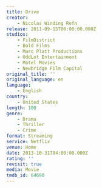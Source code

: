 ```yaml
---
title: Drive
creator:
    - Nicolas Winding Refn
release: 2011-09-15T00:00:00.000Z
studios:
    - FilmDistrict
    - Bold Films
    - Marc Platt Productions
    - OddLot Entertainment
    - Motel Movies
    - Newbridge Film Capital
original_title: ''
original_language: en
language:
    - English
country:
    - United States
length: 100
genre:
    - Drama
    - Thriller
    - Crime
format: Streaming
service: Netflix
venue: Home
date: 2013-10-31T04:00:00.000Z
rating: ''
revisit: true
media: Movie
tmdb_id: 64690
---
```



